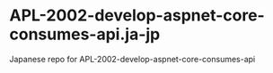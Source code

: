 # APL-2002-develop-aspnet-core-consumes-api.ja-jp
Japanese repo for APL-2002-develop-aspnet-core-consumes-api

